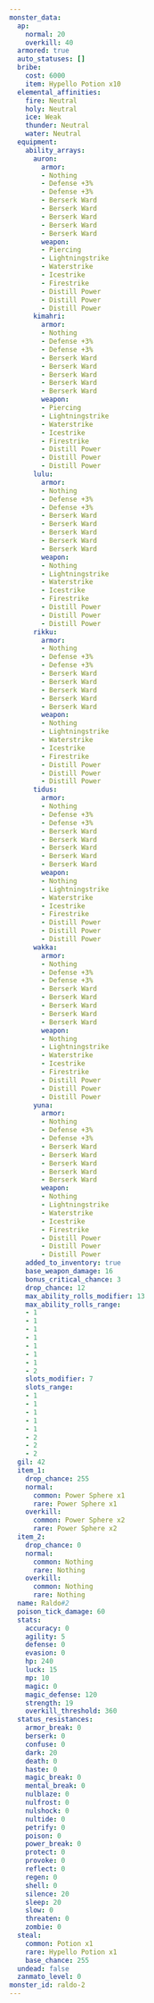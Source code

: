 ```yaml
---
monster_data:
  ap:
    normal: 20
    overkill: 40
  armored: true
  auto_statuses: []
  bribe:
    cost: 6000
    item: Hypello Potion x10
  elemental_affinities:
    fire: Neutral
    holy: Neutral
    ice: Weak
    thunder: Neutral
    water: Neutral
  equipment:
    ability_arrays:
      auron:
        armor:
        - Nothing
        - Defense +3%
        - Defense +3%
        - Berserk Ward
        - Berserk Ward
        - Berserk Ward
        - Berserk Ward
        - Berserk Ward
        weapon:
        - Piercing
        - Lightningstrike
        - Waterstrike
        - Icestrike
        - Firestrike
        - Distill Power
        - Distill Power
        - Distill Power
      kimahri:
        armor:
        - Nothing
        - Defense +3%
        - Defense +3%
        - Berserk Ward
        - Berserk Ward
        - Berserk Ward
        - Berserk Ward
        - Berserk Ward
        weapon:
        - Piercing
        - Lightningstrike
        - Waterstrike
        - Icestrike
        - Firestrike
        - Distill Power
        - Distill Power
        - Distill Power
      lulu:
        armor:
        - Nothing
        - Defense +3%
        - Defense +3%
        - Berserk Ward
        - Berserk Ward
        - Berserk Ward
        - Berserk Ward
        - Berserk Ward
        weapon:
        - Nothing
        - Lightningstrike
        - Waterstrike
        - Icestrike
        - Firestrike
        - Distill Power
        - Distill Power
        - Distill Power
      rikku:
        armor:
        - Nothing
        - Defense +3%
        - Defense +3%
        - Berserk Ward
        - Berserk Ward
        - Berserk Ward
        - Berserk Ward
        - Berserk Ward
        weapon:
        - Nothing
        - Lightningstrike
        - Waterstrike
        - Icestrike
        - Firestrike
        - Distill Power
        - Distill Power
        - Distill Power
      tidus:
        armor:
        - Nothing
        - Defense +3%
        - Defense +3%
        - Berserk Ward
        - Berserk Ward
        - Berserk Ward
        - Berserk Ward
        - Berserk Ward
        weapon:
        - Nothing
        - Lightningstrike
        - Waterstrike
        - Icestrike
        - Firestrike
        - Distill Power
        - Distill Power
        - Distill Power
      wakka:
        armor:
        - Nothing
        - Defense +3%
        - Defense +3%
        - Berserk Ward
        - Berserk Ward
        - Berserk Ward
        - Berserk Ward
        - Berserk Ward
        weapon:
        - Nothing
        - Lightningstrike
        - Waterstrike
        - Icestrike
        - Firestrike
        - Distill Power
        - Distill Power
        - Distill Power
      yuna:
        armor:
        - Nothing
        - Defense +3%
        - Defense +3%
        - Berserk Ward
        - Berserk Ward
        - Berserk Ward
        - Berserk Ward
        - Berserk Ward
        weapon:
        - Nothing
        - Lightningstrike
        - Waterstrike
        - Icestrike
        - Firestrike
        - Distill Power
        - Distill Power
        - Distill Power
    added_to_inventory: true
    base_weapon_damage: 16
    bonus_critical_chance: 3
    drop_chance: 12
    max_ability_rolls_modifier: 13
    max_ability_rolls_range:
    - 1
    - 1
    - 1
    - 1
    - 1
    - 1
    - 1
    - 2
    slots_modifier: 7
    slots_range:
    - 1
    - 1
    - 1
    - 1
    - 1
    - 2
    - 2
    - 2
  gil: 42
  item_1:
    drop_chance: 255
    normal:
      common: Power Sphere x1
      rare: Power Sphere x1
    overkill:
      common: Power Sphere x2
      rare: Power Sphere x2
  item_2:
    drop_chance: 0
    normal:
      common: Nothing
      rare: Nothing
    overkill:
      common: Nothing
      rare: Nothing
  name: Raldo#2
  poison_tick_damage: 60
  stats:
    accuracy: 0
    agility: 5
    defense: 0
    evasion: 0
    hp: 240
    luck: 15
    mp: 10
    magic: 0
    magic_defense: 120
    strength: 19
    overkill_threshold: 360
  status_resistances:
    armor_break: 0
    berserk: 0
    confuse: 0
    dark: 20
    death: 0
    haste: 0
    magic_break: 0
    mental_break: 0
    nulblaze: 0
    nulfrost: 0
    nulshock: 0
    nultide: 0
    petrify: 0
    poison: 0
    power_break: 0
    protect: 0
    provoke: 0
    reflect: 0
    regen: 0
    shell: 0
    silence: 20
    sleep: 20
    slow: 0
    threaten: 0
    zombie: 0
  steal:
    common: Potion x1
    rare: Hypello Potion x1
    base_chance: 255
  undead: false
  zanmato_level: 0
monster_id: raldo-2
---
```


